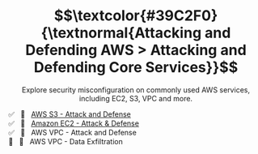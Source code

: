 <h1 align="center"> $$\textcolor{#39C2F0}{\textnormal{Attacking and Defending AWS > Attacking and Defending Core Services}}$$ </h1>

<p align="center">Explore security misconfiguration on commonly used AWS services, including EC2, S3, VPC and more.</p>

✅ &nbsp; 🔗 &nbsp; [AWS S3 - Attack and Defense](https://github.com/RosanaFSS/AWS-Attacking-and-Defending/blob/3-Attacking-and-Defending-Core-Services/1%20.%20Medium%20%F0%9F%94%97%20-%20AWS%20S3%20-%20Attack%20and%20Defense.md)<br>
✅ &nbsp; 🔗 &nbsp; [Amazon EC2 - Attack & Defense](https://github.com/RosanaFSS/AWS-Attacking-and-Defending/blob/3-Attacking-and-Defending-Core-Services/2%20.%20Medium%20%F0%9F%94%97%20-%20Amazon%20EC2%20-%20Attack%20%26%20Defense.md)<br>
✅ &nbsp; 🚩 &nbsp; AWS VPC - Attack and Defense<br>
🌌 &nbsp; 🚩 &nbsp; AWS VPC - Data Exfiltration<br>
